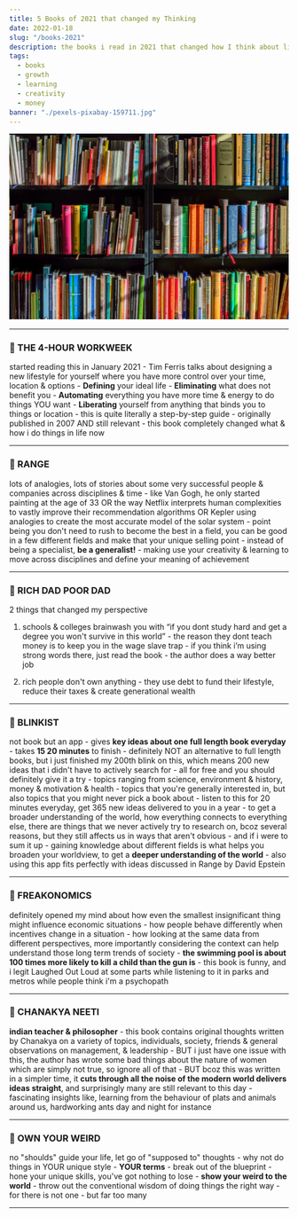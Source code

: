 ```yaml
---
title: 5 Books of 2021 that changed my Thinking  
date: 2022-01-18
slug: "/books-2021"
description: the books i read in 2021 that changed how I think about lifestyle design, creativity, money & learning 
tags:
  - books
  - growth
  - learning
  - creativity
  - money
banner: "./pexels-pixabay-159711.jpg"
---
```


![replace this](./pexels-pixabay-159711.jpg)

---

### 📖 THE 4-HOUR WORKWEEK 
started reading this in January 2021 - Tim Ferris talks about designing a new lifestyle for yourself where you have more control over your time, location & options - **Defining** your ideal life - **Eliminating** what does not benefit you - **Automating** everything you have more time & energy to do things YOU want - **Liberating** yourself from anything that binds you to things or location - this is quite literally a step-by-step guide - originally published in 2007 AND still relevant - this book completely changed what & how i do things in life now

---
 
### 📖 RANGE
lots of analogies, lots of stories about some very successful people & companies across disciplines & time - like Van Gogh, he only started painting at the age of 33 OR the way Netflix interprets human complexities to vastly improve their recommendation algorithms OR Kepler using analogies to create the most accurate model of the solar system - point being you don't need to rush to become the best in a field, you can be good in a few different fields and make that your unique selling point - instead of being a specialist, **be a generalist!** - making use your creativity & learning to move across disciplines and define your meaning of achievement 

---

### 📖 RICH DAD POOR DAD
2 things that changed my perspective 

1. schools & colleges brainwash you with “if you dont study hard and get a degree you won't survive in this world” - the reason they dont teach money is to keep you in the wage slave trap - if you think i’m using strong words there, just read the book - the author does a way better job

2. rich people don't own anything - they use debt to fund their lifestyle, reduce their taxes & create generational wealth

---

### 📖 BLINKIST 
not book but an app - gives **key ideas about one full length book everyday** - takes **15 20 minutes** to finish - definitely NOT an alternative to full length books, but i just finished my 200th blink on this, which means 200 new ideas that i didn't have to actively search for - all for free and you should definitely give it a try - topics ranging from science, environment & history, money & motivation & health - topics that you're generally interested in, but also topics that you might never pick a book about - listen to this for 20 minutes everyday, get 365 new ideas delivered to you in a year - to get a broader understanding of the world, how everything connects to everything else, there are things that we never actively try to research on, bcoz several reasons, but they still affects us in ways that aren't obvious - and if i were to sum it up - gaining knowledge about different fields is what helps you broaden your worldview, to get a **deeper understanding of the world** - also using this app fits perfectly with ideas discussed in Range by David Epstein 

---

### 📖 FREAKONOMICS
definitely opened my mind about how even the smallest insignificant thing might influence economic situations - how people behave differently when incentives change in a situation - how looking at the same data from different perspectives, more importantly considering the context can help understand those long term trends of society - **the swimming pool is about 100 times more likely to kill a child than the gun is** - this book is funny, and i legit Laughed Out Loud at some parts while listening to it in parks and metros while people think i'm a psychopath


---

### 📖 CHANAKYA NEETI 
**indian teacher & philosopher** - this book contains original thoughts written by Chanakya on a variety of topics, individuals, society, friends & general observations on management, & leadership - BUT i just have one issue with this, the author has wrote some bad things about the nature of women which are simply not true, so ignore all of that - BUT bcoz this was written in a simpler time, it **cuts through all the noise of the modern world delivers ideas straight**, and surprisingly many are still relevant to this day - fascinating insights like, learning from the behaviour of plats and animals around us, hardworking ants day and night for instance

---

### 📖 OWN YOUR WEIRD
no "shoulds" guide your life, let go of "supposed to" thoughts - why not do things in YOUR unique style - **YOUR terms** - break out of the blueprint - hone your unique skills, you've got nothing to lose - **show your weird to the world** - throw out the conventional wisdom of doing things the right way - for there is not one - but far too many

---
